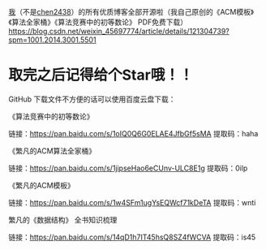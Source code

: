 [我](https://github.com/fanfansann)（不是[chen2438](https://github.com/chen2438)）的所有优质博客全部开源啦（我自己原创的《ACM模板》《算法全家桶》《算法竞赛中的初等数论》 PDF免费下载）
https://blog.csdn.net/weixin_45697774/article/details/121304739?spm=1001.2014.3001.5501

# 取完之后记得给个Star哦！！

GitHub 下载文件不方便的话可以使用百度云盘下载：

《算法竞赛中的初等数论》

链接：https://pan.baidu.com/s/1oIQ0Q6G0ELAE4JfbGf5sMA 
提取码：haha 


《繁凡的ACM算法全家桶》

链接：https://pan.baidu.com/s/1jipseHao6eCUnv-ULC8E1g 
提取码：0ilp  

《繁凡的ACM模板》

链接：https://pan.baidu.com/s/1w4SFm1ugYsEQWcf71kDeTA 
提取码：wnti  

繁凡的《数据结构》 全书知识梳理

链接：https://pan.baidu.com/s/14qD1h7IT45hsQ8SZ4fWCVA 
提取码：is45  
